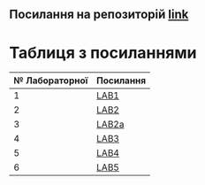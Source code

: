 ## Посилання на репозиторій [link](https://github.com/Bro2019f/TASHNICALINFOSYSTEM.git)
# Таблиця з посиланнями
|№ Лабораторної|Посилання|
|---|---|
|1|[LAB1](https://github.com/Bro2019f/TASHNICALINFOSYSTEM/tree/master/Lab-1)|
|2|[LAB2](https://github.com/Bro2019f/TASHNICALINFOSYSTEM/tree/master/LAba-2)|
|3|[LAB2a](https://github.com/Bro2019f/TASHNICALINFOSYSTEM/tree/master/Laba-2a)|
|4|[LAB3](https://github.com/Bro2019f/TASHNICALINFOSYSTEM/tree/master/lab3)|
|5|[LAB4](https://github.com/Bro2019f/TASHNICALINFOSYSTEM/tree/master/lab4)|
|6|[LAB5](https://github.com/Bro2019f/TASHNICALINFOSYSTEM/tree/master/lab5)|


